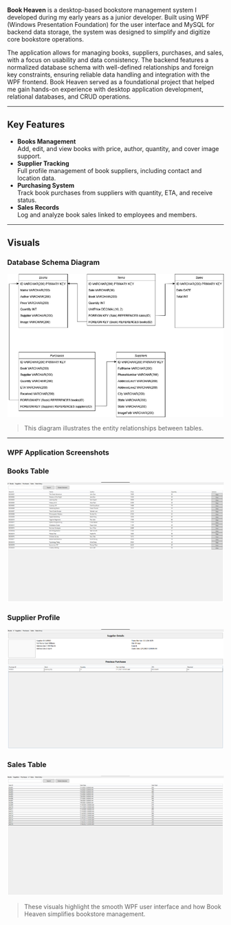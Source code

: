 **Book Heaven** is a desktop-based bookstore management system I developed during my early years as a junior developer. Built using WPF (Windows Presentation Foundation) for the user interface and MySQL for backend data storage, the system was designed to simplify and digitize core bookstore operations.

The application allows for managing books, suppliers, purchases, and sales, with a focus on usability and data consistency. The backend features a normalized database schema with well-defined relationships and foreign key constraints, ensuring reliable data handling and integration with the WPF frontend. Book Heaven served as a foundational project that helped me gain hands-on experience with desktop application development, relational databases, and CRUD operations.

---

## Key Features
- **Books Management**  
  Add, edit, and view books with price, author, quantity, and cover image support.
- **Supplier Tracking**  
  Full profile management of book suppliers, including contact and location data.
- **Purchasing System**  
  Track book purchases from suppliers with quantity, ETA, and receive status.
- **Sales Records**  
  Log and analyze book sales linked to employees and members.
---

## Visuals

### Database Schema Diagram

![Database Diagram](assets/Database.png)
> This diagram illustrates the entity relationships between tables.

---

### WPF Application Screenshots

### Books Table
![Book Table Screenshot](assets/Books.png)

### Supplier Profile
![Supplier Profile](assets/Supplier-Profile.png)

### Sales Table
![Sales Table Screenshot](assets/Sales.png)

> These visuals highlight the smooth WPF user interface and how Book Heaven simplifies bookstore management.